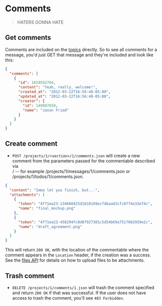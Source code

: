 Comments
========

> HATERS GONNA HATE


Get comments
------------

Comments are included on the [topics](https://github.com/37signals/bcx-api/blob/master/sections/topics.md) directly. So to see all comments for a message, you'd just GET that message and they're included and look like this:

```json
{
  "comments": [
    {
      "id": 1028592764,
      "content": "Yeah, really, welcome!",
      "created_at": "2012-03-22T16:56:48-05:00",
      "updated_at": "2012-03-22T16:56:48-05:00",
      "creator": {
        "id": 149087659,
        "name": "Jason Fried"
      }
    }
  ]
}
```


Create comment
--------------

* `POST /projects/1/<section>/1/comments.json` will create a new comment from the parameters passed for the commentable described via <section>/<id> -- for example /projects/1/messages/1/comments.json or /projects/1/todos/1/comments.json.

```json
{
  "content": "Imma let you finish, but...",
  "attachments": [
    {
      "token": "4f71ea23-134660425d1818169ecfdbaa43cfc07f4e33ef4c",
      "name": "final_mockup.png"
    },
    {
      "token": "4f71ea23-458294fc0d87927301c5d54b69a7517602939e2c",
      "name": "draft_agreement.png"
    }
  ]
}
```

This will return `200 OK`, with the location of the commentable where the comment appears in the `Location` header, if the creation was a success. See the [files API](https://github.com/37signals/bcx-api/blob/master/sections/files.md) for details on how to upload files to be attachments.


Trash comment
-------------

* `DELETE /projects/1/comments/1.json` will trash the comment specified and return `200 OK` if that was successful. If the user does not have access to trash the comment, you'll see `403 Forbidden`.